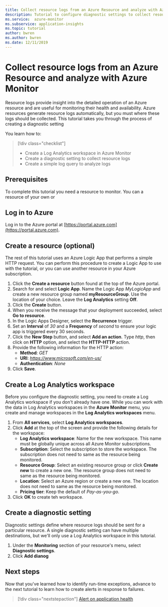 ```yaml
---
title: Collect resource logs from an Azure Resource and analyze with Azure Monitor
description: Tutorial to configure diagnostic settings to collect resource logs from an Azure resource into a Log Analytics workspace where they can be analyzed with a log query.
ms.service:  azure-monitor
ms.subservice: application-insights
ms.topic: tutorial
author: bwren
ms.author: bwren
ms.date: 12/11/2019
---
```


# Collect resource logs from an Azure Resource and analyze with Azure Monitor

Resource logs provide insight into the detailed operation of an Azure resource and are useful for monitoring their health and availability. Azure resources generate resource logs automatically, but you must where these logs should be collected. This tutorial takes you through the process of creating a diagnostic setting 

You learn how to:

> [!div class="checklist"]
> * Create a Log Analytics workspace in Azure Monitor
> * Create a diagnostic setting to collect resource logs 
> * Create a simple log query to analyze logs


## Prerequisites

To complete this tutorial you need a resource to monitor. You can a resource of your own or 

## Log in to Azure
Log in to the Azure portal at [https://portal.azure.com](https://portal.azure.com).

## Create a resource (optional)
The rest of this tutorial uses an Azure Logic App that performs a simple HTTP request. You can perform this procedure to create a Logic App to use with the tutorial, or you can use another resource in your Azure subscription.

1. Click the **Create a resource** button found at the top of the Azure portal.
2. Search for and select **Logic App**. Name the Logic App *MyLogicApp* and create a new resource group named **myResourceGroup**. Use the location of your choice. Leave the **Log Analytics** setting **Off**.
3. Click the **Create** button.
5. When you receive the message that your deployment succeeded, select **Go to resource**.
6. In the Logic Apps Designer, select the **Recurrence** trigger.
7.  Set an **Interval** of *30* and a **Frequency** of *second* to ensure your logic app is triggered every 30 seconds.
8.  Click the **New Step** button, and select **Add an action**. Type *http*, then click on **HTTP** option, and select the **HTTP-HTTP** action.
9.  Provide the following information for the HTTP action:
    - **Method**: *GET*
    - **URI**: *https://www.microsoft.com/en-us/*
    - **Authentication**: *None*
10. Click **Save**.


## Create a Log Analytics workspace
Before you configure the diagnostic setting, you need to create a Log Analytics workspace if you don't already have one. While you can work with the data in Log Analytics workspaces in the **Azure Monitor** menu, you create and manage workspaces in the **Log Analytics workspaces** menu.

1. From **All services**, select **Log Analytics workspaces**.
2. Click **Add** at the top of the screen and provide the following details for the workspace:
   - **Log Analytics workspace**: Name for the new workspace. This name must be globally unique across all Azure Monitor subscriptions.
   - **Subscription**: Select the subscription to store the workspace. The subscription does not need to same as the resource being monitored.
   - **Resource Group**: Select an existing resource group or click **Create new** to create a new one. The resource group does not need to same as the resource being monitored.
   - **Location**: Select an Azure region or create a new one. The location does not need to same as the resource being monitored.
   - **Pricing tier**: Keep the default of *Pay-as-you-go*.
3. Click **OK** to create teh workspace.

## Create a diagnostic setting
Diagnostic settings define where resource logs should be sent for a particular resource. A single diagnostic setting can have multiple destinations, but we'll only use a Log Analytics workspace in this tutorial.

1. Under the **Monitoring** section of your resource's menu, select **Diagnostic settings**.
2. Click **Add dianog**

## Next steps
Now that you've learned how to identify run-time exceptions, advance to the next tutorial to learn how to create alerts in response to failures.

> [!div class="nextstepaction"]
> [Alert on application health](../../azure-monitor/learn/tutorial-alert.md)
